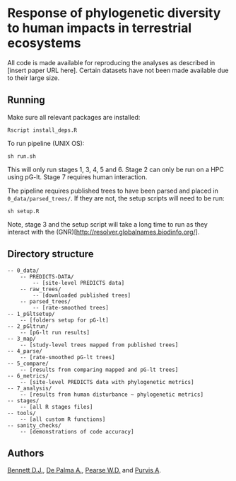 # Response of phylogenetic diversity to human impacts in terrestrial ecosystems

All code is made available for reproducing the analyses as described in
[insert paper URL here]. Certain datasets have not been made available due to
their large size.

## Running

Make sure all relevant packages are installed:

```{bash}
Rscript install_deps.R
```

To run pipeline (UNIX OS):

```{bash}
sh run.sh
```

This will only run stages 1, 3, 4, 5 and 6. Stage 2 can only be run on a HPC
using pG-lt. Stage 7 requires human interaction.

The pipeline requires published trees to have been parsed and placed in
`0_data/parsed_trees/`. If they are not, the setup scripts will need to be run:

```{bash}
sh setup.R
```

Note, stage 3 and the setup script will take a long time to run as they interact
with the (GNR)[http://resolver.globalnames.biodinfo.org/].

## Directory structure

```
-- 0_data/
    -- PREDICTS-DATA/
        -- [site-level PREDICTS data]
    -- raw_trees/
        -- [downloaded published trees]
    -- parsed_trees/
        -- [rate-smoothed trees]
-- 1_pGltsetup/
    -- [folders setup for pG-lt]
-- 2_pGltrun/
    -- [pG-lt run results]
-- 3_map/
    -- [study-level trees mapped from published trees]
-- 4_parse/
    -- [rate-smoothed pG-lt trees]
-- 5_compare/
    -- [results from comparing mapped and pG-lt trees]
-- 6_metrics/
    -- [site-level PREDICTS data with phylogenetic metrics]
-- 7_analysis/
    -- [results from human disturbance ~ phylogenetic metrics]
-- stages/
    -- [all R stages files]
-- tools/
    -- [all custom R functions]
-- sanity_checks/
    -- [demonstrations of code accuracy]
```

## Authors
[Bennett D.J.](https://github.com/DomBennett),
[De Palma A.](https://github.com/adrianadepalma),
[Pearse W.D.](https://github.com/willpearse)
and [Purvis A](https://github.com/AndyPurvis).
